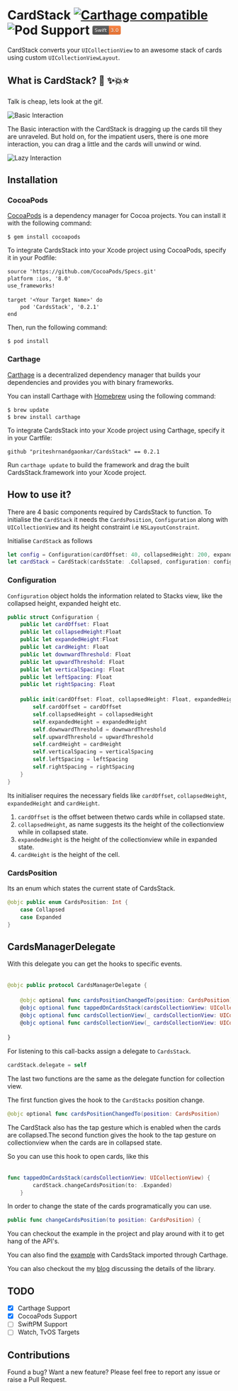 # CardStack [![Carthage compatible](https://img.shields.io/badge/Carthage-compatible-4BC51D.svg?style=flat)](https://github.com/Carthage/Carthage) ![Pod Support](https://img.shields.io/cocoapods/v/CardsStack.svg?maxAge=2592000) ![Swift 3 compatible](Documentation/Swift-3-orange.png)


CardStack converts your `UICollectionView` to an awesome stack of cards using custom `UICollectionViewLayout`.

## What is CardStack? 💫 ✨💥⭐️

Talk is cheap, lets look at the gif. 

![Basic Interaction](Documentation/BasicCardStackInteraction.gif)


The Basic interaction with the CardStack is dragging up the cards till they are unraveled. But hold on, for the impatient users, there is one more interaction, you can drag a little and the cards will unwind or wind.

![Lazy Interaction](Documentation/LazyInteraction.gif)

## Installation
### CocoaPods

[CocoaPods](https://cocoapods.org/) is a dependency manager for Cocoa projects. You can install it with the following command:

```
$ gem install cocoapods

```
To integrate CardsStack into your Xcode project using CocoaPods, specify it in your Podfile:

```
source 'https://github.com/CocoaPods/Specs.git'
platform :ios, '8.0'
use_frameworks!

target '<Your Target Name>' do
    pod 'CardsStack', '0.2.1'
end

```
Then, run the following command:

```
$ pod install

```
### Carthage
[Carthage](https://github.com/Carthage/Carthage) is a decentralized dependency manager that builds your dependencies and provides you with binary frameworks.

You can install Carthage with [Homebrew](http://brew.sh/) using the following command:

```
$ brew update
$ brew install carthage

```
To integrate CardsStack into your Xcode project using Carthage, specify it in your Cartfile:

```
github "priteshrnandgaonkar/CardsStack" == 0.2.1

```
Run `carthage update` to build the framework and drag the built CardsStack.framework into your Xcode project.

## How to use it?

There are 4 basic components required by CardsStack to function. To initialise the `CardStack` it needs the `CardsPosition`, `Configuration` along with `UICollectionView` and its height constraint i.e `NSLayoutConstraint`. 

Initialise `CardStack` as follows

``` swift
let config = Configuration(cardOffset: 40, collapsedHeight: 200, expandedHeight: 500, cardHeight: 200, downwardThreshold: 20, upwardThreshold: 20, leftSpacing: 8.0, rightSpacing: 8.0, verticalSpacing: 8.0)
let cardStack = CardStack(cardsState: .Collapsed, configuration: config, collectionView: collectionView, collectionViewHeight: heightConstraint)

```
### Configuration

`Configuration` object holds the information related to Stacks view, like the collapsed height, expanded height etc.

``` swift
public struct Configuration {
    public let cardOffset: Float
    public let collapsedHeight:Float
    public let expandedHeight:Float
    public let cardHeight: Float
    public let downwardThreshold: Float
    public let upwardThreshold: Float
    public let verticalSpacing: Float
    public let leftSpacing: Float
    public let rightSpacing: Float
    
    public init(cardOffset: Float, collapsedHeight: Float, expandedHeight: Float, cardHeight: Float, downwardThreshold: Float = 20, upwardThreshold: Float = 20, leftSpacing: Float = 8.0, rightSpacing: Float = 8.0, verticalSpacing: Float = 8.0) {
        self.cardOffset = cardOffset
        self.collapsedHeight = collapsedHeight
        self.expandedHeight = expandedHeight
        self.downwardThreshold = downwardThreshold
        self.upwardThreshold = upwardThreshold
        self.cardHeight = cardHeight
        self.verticalSpacing = verticalSpacing
        self.leftSpacing = leftSpacing
        self.rightSpacing = rightSpacing
    }
}

```

Its initialiser requires the necessary fields like `cardOffset`, `collapsedHeight`, `expandedHeight` and `cardHeight`.

1. `cardOffset` is the offset between thetwo cards while in collapsed state.
2. `collapsedHeight`, as name suggests its the height of the collectionview while in collapsed state.
3. `expandedHeight` is the height of the collectionview while in expanded state.
4. `cardHeight` is the height of the cell.

### CardsPosition

Its an enum which states the current state of CardsStack.

``` swift
@objc public enum CardsPosition: Int {
    case Collapsed
    case Expanded
}

```

## CardsManagerDelegate

With this delegate you can get the hooks to specific events.

``` swift

@objc public protocol CardsManagerDelegate {
    
    @objc optional func cardsPositionChangedTo(position: CardsPosition)
    @objc optional func tappedOnCardsStack(cardsCollectionView: UICollectionView)
    @objc optional func cardsCollectionView(_ cardsCollectionView: UICollectionView, didSelectItemAt indexPath: IndexPath)
    @objc optional func cardsCollectionView(_ cardsCollectionView: UICollectionView, willDisplay cell: UICollectionViewCell, forItemAt indexPath: IndexPath)
    
}

```
For listening to this call-backs assign a delegate to `CardsStack`.

``` swift
cardStack.delegate = self
```

The last two functions are the same as the delegate function for collection view.

The first function gives the hook to the `CardStacks` position change.

``` swift
@objc optional func cardsPositionChangedTo(position: CardsPosition) 
```

The CardStack also has the tap gesture which is enabled when the cards are collapsed.The second function gives the hook to the tap gesture on collectionview when the cards are in collapsed state.

So you can use this hook to open cards, like this

``` swift

func tappedOnCardsStack(cardsCollectionView: UICollectionView) {
        cardStack.changeCardsPosition(to: .Expanded)
    }

```

In order to change the state of the cards programatically you can use.

``` swift
public func changeCardsPosition(to position: CardsPosition) {

```

You can checkout the example in the project and play around with it to get hang of the API's.

You can also find the [example](https://github.com/priteshrnandgaonkar/CardsStackExample) with CardsStack imported through Carthage.

You can also checkout the my [blog](https://priteshrnandgaonkar.github.io/Details-of-CardsStack/) discussing the details of the library.

## TODO
- [x] Carthage Support
- [x] CocoaPods Support
- [ ] SwiftPM Support
- [ ] Watch, TvOS Targets 

## Contributions

Found a bug? Want a new feature? Please feel free to report any issue or raise a Pull Request.
